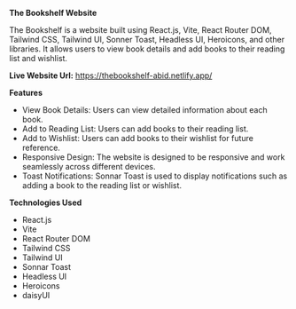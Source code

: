 **The Bookshelf Website**

The Bookshelf is a website built using React.js, Vite, React Router DOM, Tailwind CSS, Tailwind UI, Sonner Toast, Headless UI, Heroicons, and other libraries. It allows users to view book details and add books to their reading list and wishlist.

**Live Website Url:** https://thebookshelf-abid.netlify.app/

**Features**
- View Book Details: Users can view detailed information about each book.
- Add to Reading List: Users can add books to their reading list.
- Add to Wishlist: Users can add books to their wishlist for future reference.
- Responsive Design: The website is designed to be responsive and work seamlessly across different devices.
- Toast Notifications: Sonnar Toast is used to display notifications such as adding a book to the reading list or wishlist.

**Technologies Used**
- React.js
- Vite
- React Router DOM
- Tailwind CSS
- Tailwind UI
- Sonnar Toast
- Headless UI
- Heroicons
- daisyUI
